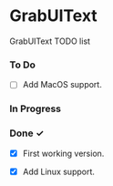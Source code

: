 # GrabUIText

GrabUIText TODO list

### To Do

- [ ] Add MacOS support.

### In Progress

### Done ✓

- [x] First working version.
- [x] Add Linux support.

